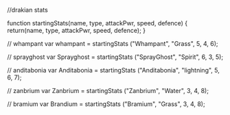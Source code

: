 //drakian stats

function startingStats(name, type, attackPwr, speed, defence) {
    return(name, type, attackPwr, speed, defence);
}


// whampant 
var whampant = startingStats ("Whampant", "Grass", 5, 4, 6);

// sprayghost
var Sprayghost = startingStats ("SprayGhost", "Spirit", 6, 3, 5);

// anditabonia
var Anditabonia = startingStats ("Anditabonia", "lightning", 5, 6, 7);

// zanbrium
var Zanbrium = startingStats ("Zanbrium", "Water", 3, 4, 8);

// bramium
var Brandium = startingStats ("Bramium", "Grass", 3, 4, 8);



